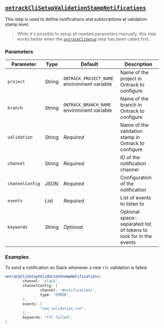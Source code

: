 ## [`ontrackCliSetupValidationStampNotifications`](ontrackCliSetupValidationStampNotifications.groovy)

This step is used to define notifications and subscriptions at validation stamp level.

> While it's possible to setup all needed parameters manually, this step works better when the [`ontrackCliSetup`](ontrackCliSetup.md) step has been called first.

### Parameters

| Parameter       | Type         | Default                                     | Description                                                       |
|-----------------|--------------|---------------------------------------------|-------------------------------------------------------------------|
| `project`       | String       | `ONTRACK_PROJECT_NAME` environment variable | Name of the project in Ontrack to configure                       |
| `branch`        | String       | `ONTRACK_BRANCH_NAME` environment variable  | Name of the branch in Ontrack to configure                        |
| `validation`    | String       | _Required_                                  | Name of the validation stamp in Ontrack to configure              |
| `channel`       | String       | _Required_                                  | ID of the notification channel                                    |
| `channelConfig` | JSON         | _Required_                                  | Configuration of the notification                                 |
| `events`        | List<String> | _Required_                                  | List of events to listen to                                       |
| `keywords`      | String       | _Optional_                                  | Optional space-separated list of tokens to look for in the events |

### Examples

To send a notification on Slack whenever a new `tfc` validation is failed:

```groovy
ontrackCliSetupValidationStampNotifications(
        channel: 'slack',
        channelConfig: [
                channel: '#notifications',
                type: 'ERROR',
        ],
        events: [
                "new_validation_run",
        ],
        keywords: "tfc failed",
)
```
